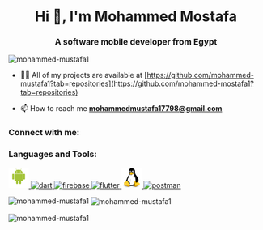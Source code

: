 <h1 align="center">Hi 👋, I'm Mohammed Mostafa</h1>
<h3 align="center">A software mobile developer from Egypt</h3>

<p align="left"> <img src="https://komarev.com/ghpvc/?username=mohammed-mustafa1&label=Profile%20views&color=0e75b6&style=flat" alt="mohammed-mustafa1" /> </p>

- 👨‍💻 All of my projects are available at [https://github.com/mohammed-mustafa1?tab=repositories](https://github.com/mohammed-mostafa1?tab=repositories)

- 📫 How to reach me **mohammedmustafa17798@gmail.com**

<h3 align="left">Connect with me:</h3>
<p align="left">
</p>

<h3 align="left">Languages and Tools:</h3>
<p align="left"> <a href="https://developer.android.com" target="_blank" rel="noreferrer"> <img src="https://raw.githubusercontent.com/devicons/devicon/master/icons/android/android-original-wordmark.svg" alt="android" width="40" height="40"/> </a> <a href="https://dart.dev" target="_blank" rel="noreferrer"> <img src="https://www.vectorlogo.zone/logos/dartlang/dartlang-icon.svg" alt="dart" width="40" height="40"/> </a> <a href="https://firebase.google.com/" target="_blank" rel="noreferrer"> <img src="https://www.vectorlogo.zone/logos/firebase/firebase-icon.svg" alt="firebase" width="40" height="40"/> </a> <a href="https://flutter.dev" target="_blank" rel="noreferrer"> <img src="https://www.vectorlogo.zone/logos/flutterio/flutterio-icon.svg" alt="flutter" width="40" height="40"/> </a> <a href="https://www.linux.org/" target="_blank" rel="noreferrer"> <img src="https://raw.githubusercontent.com/devicons/devicon/master/icons/linux/linux-original.svg" alt="linux" width="40" height="40"/> </a> <a href="https://postman.com" target="_blank" rel="noreferrer"> <img src="https://www.vectorlogo.zone/logos/getpostman/getpostman-icon.svg" alt="postman" width="40" height="40"/> </a> </p>

<p><img align="left" src="https://github-readme-stats.vercel.app/api/top-langs?username=mohammed-mustafa1&show_icons=true&locale=en&layout=compact" alt="mohammed-mustafa1" /></p>

<p>&nbsp;<img align="center" src="https://github-readme-stats.vercel.app/api?username=mohammed-mustafa1&show_icons=true&locale=en" alt="mohammed-mustafa1" /></p>

<p><img align="center" src="https://github-readme-streak-stats.herokuapp.com/?user=mohammed-mustafa1&" alt="mohammed-mustafa1" /></p>
